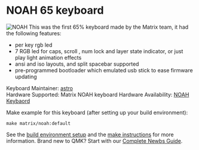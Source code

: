 # NOAH 65 keyboard

![NOAH](https://raw.githubusercontent.com/yulei/qmk_webusb_tool/master/public/noah.jpg)
This was the first 65% keyboard made by the Matrix team, it had the following features:

- per key rgb led
- 7 RGB led for caps, scroll , num lock and layer state indicator, or just play light animation effects
- ansi and iso layouts, and split spacebar supported
- pre-programmed bootloader which emulated usb stick to ease firmware updating

Keyboard Maintainer: [astro](https://github.com/yulei)  
Hardware Supported: Matrix NOAH keyboard
Hardware Availability: [NOAH Keybaord](https://geekhack.org/index.php?topic=102300.0)

Make example for this keyboard (after setting up your build environment):

    make matrix/noah:default

See the [build environment setup](https://docs.qmk.fm/#/getting_started_build_tools) and the [make instructions](https://docs.qmk.fm/#/getting_started_make_guide) for more information. Brand new to QMK? Start with our [Complete Newbs Guide](https://docs.qmk.fm/#/newbs).
